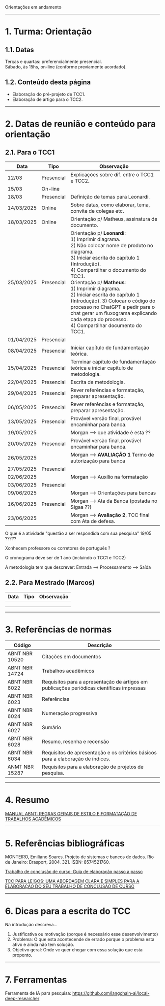 Orientações em andamento

---
# 1. Turma: Orientação

## 1.1. Datas

Terças e quartas: preferencialmente presencial.<br>
Sábado, às 15hs, on-line (conforme previamente acordado).

## 1.2. Conteúdo desta página

* Elaboração do pré-projeto de TCC1.
* Elaboração de artigo para o TCC2.


---
# 2. Datas de reunião e conteúdo para orientação 

## 2.1. Para o TCC1

| Data | Tipo | Observação |
|---|---|---|
|12/03| Presencial| Explicações sobre dif. entre o TCC1 e TCC2.|
|15/03| On-line | |
|18/03| Presencial | Definição de temas para Leonardi. |
|14/03/2025| Online | Sobre datas, como elaborar, tema, convite de colegas etc. |
|18/03/2025| Online|  Orientação p/ Matheus, assinatura de documento. |
|25/03/2025|  Presencial | Orientação p/ <b>Leonardi</b>: <br> 1) Imprimir diagrama. <br> 2) Não colocar nome de produto no diagrama.<br> 3) Iniciar escrita do capítulo 1 (Introdução). <br> 4) Compartilhar o documento do TCC1. <br> Orientação p/ <b>Matheus</b>:<br> 1) Imprimir diagrama. <br> 2) Iniciar escrita do capítulo 1 (Introdução). 3) Colocar o código do processo no ChatGPT e pedir para o chat gerar um fluxograma explicando cada etapa do processo. <br> 4) Compartilhar documento do TCC1. |
| 01/04/2025 | Presencial |   |
| 08/04/2025 | Presencial | Iniciar capítulo de fundamentação teórica. |
| 15/04/2025 | Presencial | Terminar capítulo de fundamentação teórica e iniciar capítulo de metodologia. |
| 22/04/2025 | Presencial | Escrita de metodologia. |
| 29/04/2025 | Presencial | Rever referências e formatação, preparar apresentação. |
| 06/05/2025 | Presencial | Rever referências e formatação, preparar apresentação. |
| 13/05/2025 | Presencial | Provável versão final, provável encaminhar para banca. |
| 19/05/2025 |            | Morgan --> que atividade é esta ?? |
| 20/05/2025 | Presencial | Provável versão final, provável encaminhar para banca. |
| 26/05/2025 |            | Morgan --> **AVALIAÇÃO 1** Termo de autorização para banca |
| 27/05/2025 | Presencial |  |
| 02/06/2025 |            | Morgan --> Auxílio na formatação |
| 03/06/2025 | Presencial |  |
| 09/06/2025 |            | Morgan -->  Orientações para bancas |
| 16/06/2025 | Presencial | Morgan --> Ata da Banca (postada no Sigaa ??) |
| 23/06/2025 |            | Morgan --> **Avaliação 2**, TCC final com Ata de defesa. | 


O que é a atividade "questão a ser respondida com sua pesquisa" 19/05 ?????

Xonhecem professore ou corretores de português ?

O cronograma deve ser de 1 ano (incluindo o TCC1 e TCC2)


A metodologia tem que descrever:
Entrada --> Processamento --> Saída


## 2.2. Para Mestrado (Marcos)


| Data | Tipo | Observação |
|---|---|---|
|   |   |   |
|   |   |   |
|   |   |   |


---
# 3. Referências de normas

| Código | Descrição |
|----------------| --- |
| ABNT NBR 10520 | Citações em documentos |
| ABNT NBR 14724 | Trabalhos acadêmicos   | 
| ABNT NBR 6022  | Requisitos para a apresentação de artigos em publicações periódicas científicas impressas | 
| ABNT NBR 6023  | Referências            | 
| ABNT NBR 6024  | Numeração progressiva  |
| ABNT NBR 6027  | Sumário                | 
| ABNT NBR 6028  | Resumo, resenha e recensão | 
| ABNT NBR 6034  | Requisitos de apresentação e os critérios básicos para a elaboração de índices. | 
| ANMT NBR 15287 | Requisitos para a elaboração de projetos de pesquisa. | 

---
# 4. Resumo

[MANUAL ABNT: REGRAS GERAIS DE ESTILO E FORMATAÇÃO DE TRABALHOS ACADÊMICOS](https://www.fecap.br/wp-content/uploads/2021/04/Manual-ABNT-2021-1.pdf)


---
# 5. Referências bibliográficas

MONTEIRO, Emiliano Soares. Projeto de sistemas e bancos de dados. Rio de Janeiro: Brasport, 2004. 321. ISBN: 8574521760.

[Trabalho de conclusão de curso: Guia de elaboração passo a passo](https://www.amazon.com.br/Trabalho-conclus%C3%A3o-curso-elabora%C3%A7%C3%A3o-passo/dp/8522108005)



[TCC PARA LEIGOS: UMA ABORDAGEM CLARA E SIMPLES PARA A ELABORAÇÃO DO SEU TRABALHO DE CONCLUSÃO DE CURSO](https://www.amazon.com.br/TCC-PARA-LEIGOS-ABORDAGEM-ELABORA%C3%87%C3%83O-ebook/dp/B08LSSNFH4/ref=sr_1_2?__mk_pt_BR=%C3%85M%C3%85%C5%BD%C3%95%C3%91&crid=1VEF0ZZDIKGBT&dib=eyJ2IjoiMSJ9.eiWQCHbHnRiT4Tt-FbFzX3iiKtHt0P8DBAAStm8Qhh3uof9zW7aJHZzZDowmoZ2GnUAXy2wumohaW1tAUUEZ3GBlPUjTzR4L7FvJUiExlzWqBNLKjdtooB4XTTjlDkv3VoZNrdpbFObceDurT2oby5m4SwICvkqvzuT4-Sv1Y6mZMkwKWZegYPGqiVl5ry_xtmAD9MQ4D8ZCfql8WBQKFT7xOGlImvQFLCL7lPtVtIU.qYOjNQ1xZWPXG5EhLdJs6X8FyJ6jnFL3RbOcrxYytv0&dib_tag=se&keywords=tcc&qid=1742959133&rnid=6740748011&s=books&sprefix=tcc%2Cstripbooks%2C320&sr=1-2)

--- 
# 6. Dicas para a escrita do TCC

Na introdução descreva...
1. Justificativa ou motivação (porque é necessário esse desenvolvimento)
2. Problema: O que esta acontecende de errado porque o problema esta ativo e ainda não tem solução.
3. Objetivo geral: Onde vc quer chegar com essa solução que esta proponto.


---
# 7. Ferramentas

Ferramenta de IA para pesquisa:  https://github.com/langchain-ai/local-deep-researcher

